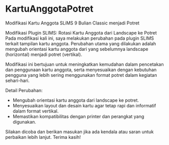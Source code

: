 # KartuAnggotaPotret
Modifikasi Kartu Anggota SLiMS 9 Bulian Classic menjadi Potret

Modifikasi Plugin SLIMS: Rotasi Kartu Anggota dari Landscape ke Potret
Pada modifikasi kali ini, saya melakukan perubahan pada plugin SLIMS terkait tampilan kartu anggota. Perubahan utama yang dilakukan adalah mengubah orientasi kartu anggota dari yang sebelumnya landscape (horizontal) menjadi potret (vertikal).

Modifikasi ini bertujuan untuk meningkatkan kemudahan dalam pencetakan dan penggunaan kartu anggota, serta menyesuaikan dengan kebutuhan pengguna yang lebih sering menggunakan format potret dalam kegiatan sehari-hari.

Detail Perubahan:
- Mengubah orientasi kartu anggota dari landscape ke potret.
- Menyesuaikan layout dan desain kartu agar tetap rapi dan informatif dalam format vertikal.
- Memastikan kompatibilitas dengan printer dan perangkat yang digunakan.

Silakan dicoba dan berikan masukan jika ada kendala atau saran untuk perbaikan lebih lanjut. Terima kasih!

